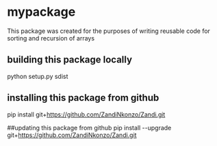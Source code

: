 # mypackage
This package was created for the purposes of writing reusable code for sorting and recursion of arrays

## building this package locally
python setup.py sdist

## installing this package from github
pip install git+https://github.com/ZandiNkonzo/Zandi.git

##updating this package from github
pip install --upgrade git+https://github.com/ZandiNkonzo/Zandi.git
